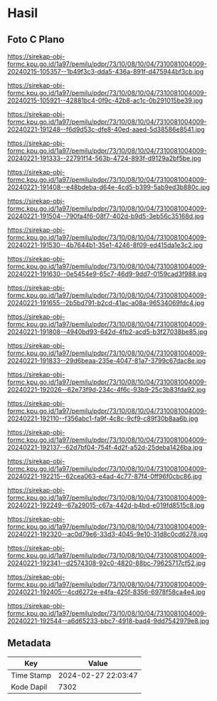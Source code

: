 # Hasil

## Foto C Plano

https://sirekap-obj-formc.kpu.go.id/1a97/pemilu/pdpr/73/10/08/10/04/7310081004009-20240215-105357--1b49f3c3-dda5-436a-891f-d475944bf3cb.jpg

https://sirekap-obj-formc.kpu.go.id/1a97/pemilu/pdpr/73/10/08/10/04/7310081004009-20240215-105921--42881bc4-0f9c-42b8-ac1c-0b291015be39.jpg

https://sirekap-obj-formc.kpu.go.id/1a97/pemilu/pdpr/73/10/08/10/04/7310081004009-20240221-191248--f6d9d53c-dfe8-40ed-aaed-5d38586e8541.jpg

https://sirekap-obj-formc.kpu.go.id/1a97/pemilu/pdpr/73/10/08/10/04/7310081004009-20240221-191333--22791f14-563b-4724-893f-d9129a2bf5be.jpg

https://sirekap-obj-formc.kpu.go.id/1a97/pemilu/pdpr/73/10/08/10/04/7310081004009-20240221-191408--e48bdeba-d64e-4cd5-b399-5ab9ed3b880c.jpg

https://sirekap-obj-formc.kpu.go.id/1a97/pemilu/pdpr/73/10/08/10/04/7310081004009-20240221-191504--790fa4f6-08f7-402d-b9d5-3eb56c35168d.jpg

https://sirekap-obj-formc.kpu.go.id/1a97/pemilu/pdpr/73/10/08/10/04/7310081004009-20240221-191530--4b7644b1-35e1-4246-8f09-ed415da1e3c2.jpg

https://sirekap-obj-formc.kpu.go.id/1a97/pemilu/pdpr/73/10/08/10/04/7310081004009-20240221-191630--0e5454e9-65c7-46d9-9dd7-0159cad3f988.jpg

https://sirekap-obj-formc.kpu.go.id/1a97/pemilu/pdpr/73/10/08/10/04/7310081004009-20240221-191655--2b5bd791-b2cd-41ac-a08a-96534069fdc4.jpg

https://sirekap-obj-formc.kpu.go.id/1a97/pemilu/pdpr/73/10/08/10/04/7310081004009-20240221-191808--4940bd93-642d-4fb2-acd5-b3f27038be85.jpg

https://sirekap-obj-formc.kpu.go.id/1a97/pemilu/pdpr/73/10/08/10/04/7310081004009-20240221-191833--29d6beaa-235e-4047-81a7-3799c67dac8e.jpg

https://sirekap-obj-formc.kpu.go.id/1a97/pemilu/pdpr/73/10/08/10/04/7310081004009-20240221-192026--62e73f9d-234c-4f6c-93b9-25c3b83fda92.jpg

https://sirekap-obj-formc.kpu.go.id/1a97/pemilu/pdpr/73/10/08/10/04/7310081004009-20240221-192110--f356abc1-fa9f-4c8c-9cf9-c89f30b8aa6b.jpg

https://sirekap-obj-formc.kpu.go.id/1a97/pemilu/pdpr/73/10/08/10/04/7310081004009-20240221-192137--62d7bf04-754f-4d2f-a52d-25deba1426ba.jpg

https://sirekap-obj-formc.kpu.go.id/1a97/pemilu/pdpr/73/10/08/10/04/7310081004009-20240221-192215--62cea063-e4ad-4c77-87f4-0ff96f0cbc86.jpg

https://sirekap-obj-formc.kpu.go.id/1a97/pemilu/pdpr/73/10/08/10/04/7310081004009-20240221-192249--67a29015-c67a-442d-b4bd-e019fd8515c8.jpg

https://sirekap-obj-formc.kpu.go.id/1a97/pemilu/pdpr/73/10/08/10/04/7310081004009-20240221-192320--ac0d79e6-33d3-4045-9e10-31d8c0cd6278.jpg

https://sirekap-obj-formc.kpu.go.id/1a97/pemilu/pdpr/73/10/08/10/04/7310081004009-20240221-192341--d2574308-92c0-4820-88bc-79625717cf52.jpg

https://sirekap-obj-formc.kpu.go.id/1a97/pemilu/pdpr/73/10/08/10/04/7310081004009-20240221-192405--4cd6272e-e4fa-425f-8356-6978f58ca4e4.jpg

https://sirekap-obj-formc.kpu.go.id/1a97/pemilu/pdpr/73/10/08/10/04/7310081004009-20240221-192544--a6d65233-bbc7-4918-bad4-9dd7542979e8.jpg


## Metadata

| Key        | Value               |
| ---------- | ------------------- |
| Time Stamp | 2024-02-27 22:03:47 |
| Kode Dapil | 7302                |



